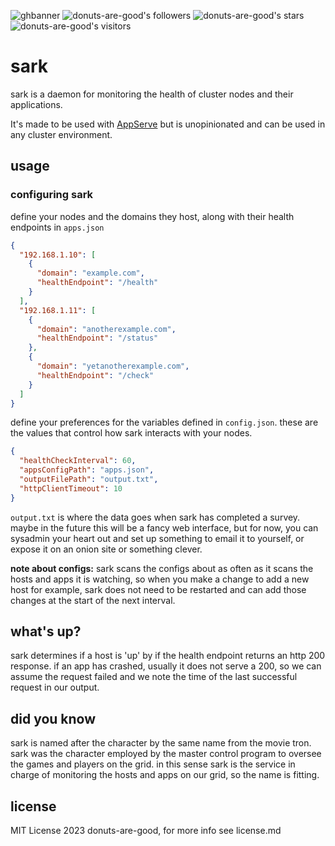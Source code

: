 ![ghbanner](https://github.com/donuts-are-good/sark/assets/96031819/6b45895a-f0ec-47a2-bc6c-b88a4169c2eb)
![donuts-are-good's followers](https://img.shields.io/github/followers/donuts-are-good?&color=555&style=for-the-badge&label=followers) ![donuts-are-good's stars](https://img.shields.io/github/stars/donuts-are-good?affiliations=OWNER%2CCOLLABORATOR&color=555&style=for-the-badge) ![donuts-are-good's visitors](https://komarev.com/ghpvc/?username=donuts-are-good&color=555555&style=for-the-badge&label=visitors)

# sark

sark is a daemon for monitoring the health of cluster nodes and their applications. 

It's made to be used with [AppServe](https://github.com/donuts-are-good/appserve) but is unopinionated and can be used in any cluster environment.



## usage



### configuring sark

define your nodes and the domains they host, along with their health endpoints in `apps.json`

```json
{
  "192.168.1.10": [
    {
      "domain": "example.com",
      "healthEndpoint": "/health"
    }
  ],
  "192.168.1.11": [
    {
      "domain": "anotherexample.com",
      "healthEndpoint": "/status"
    },
    {
      "domain": "yetanotherexample.com",
      "healthEndpoint": "/check"
    }
  ]
}
```

define your preferences for the variables defined in `config.json`. these are the values that control how sark interacts with your nodes.

```json
{
  "healthCheckInterval": 60,
  "appsConfigPath": "apps.json",
  "outputFilePath": "output.txt",
  "httpClientTimeout": 10
}
```


`output.txt` is where the data goes when sark has completed a survey. maybe in the future this will be a fancy web interface, but for now, you can sysadmin your heart out and set up something to email it to yourself, or expose it on an onion site or something clever.

**note about configs:** sark scans the configs about as often as it scans the hosts and apps it is watching, so when you make a change to add a new host for example, sark does not need to be restarted and can add those changes at the start of the next interval. 

## what's up?

sark determines if a host is 'up' by if the health endpoint returns an http 200 response. if an app has crashed, usually it does not serve a 200, so we can assume the request failed and we note the time of the last successful request in our output. 


## did you know

sark is named after the character by the same name from the movie tron. sark was the character employed by the master control program to oversee the games and players on the grid. in this sense sark is the service in charge of monitoring the hosts and apps on our grid, so the name is fitting. 

## license

MIT License 2023 donuts-are-good, for more info see license.md

